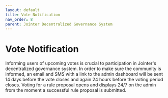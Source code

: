 ```yaml
---
layout: default
title: Vote Notification
nav_order: 8
parent: Jointer Decentralized Governance System
---
```


# Vote Notification

Informing users of upcoming votes is crucial to participation in Jointer's decentralized governance system. In order to make sure the community is informed, an email and SMS with a link to the admin dashboard will be sent 14 days before the vote closes and again 24 hours before the voting period closes. Voting for a rule proposal opens and displays 24/7 on the admin from the moment a successful rule proposal is submitted.